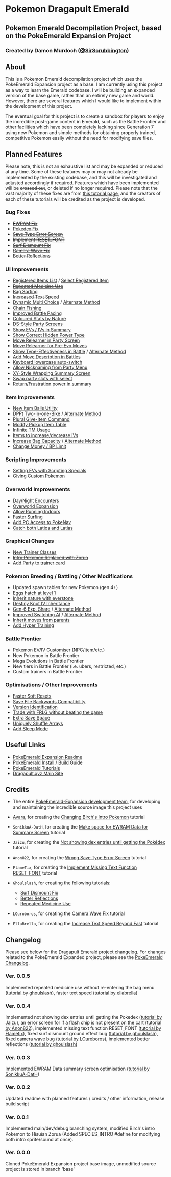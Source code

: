 # Pokemon Dragapult Emerald
## Pokemon Emerald Decompilation Project, based on the PokeEmerald Expansion Project
### Created by Damon Murdoch ([@SirScrubbington](https://twitter.com/SirScrubbington))

## About

This is a Pokemon Emerald decompilation project which uses
the PokeEmerald Expansion project as a base. I am currently
using this project as a way to learn the Emerald codebase. 
I will be building an expanded version of the base game, 
rather than an entirely new game and world. However, there
are several features which I would like to implement within
the development of this project. 

The eventual goal for this project is to create a sandbox for
players to enjoy the incredible post-game content in Emerald, 
such as the Battle Frontier and other facilities which have
been completely lacking since Generation 7 using new Pokemon
and simple methods for obtaining properly trained, competitive
Pokemon easily without the need for modifying save files.

## Planned Features

Please note, this is not an exhaustive list and may be expanded or 
reduced at any time. Some of these features may or may not already 
be implemented by the existing codebase, and this will be investigated 
and adjusted accordingly if required. Features which have been implemented 
will be ~~crossed out~~, or deleted if no longer required. Please note that
the vast majority of these fixes are from [this tutorial page](https://github.com/pret/pokeemerald/wiki/Tutorials), and the creators of each of these tutorials will
be credited as the project is developed.

### Bug Fixes

* ~~[EWRAM Fix](https://github.com/pret/pokeemerald/wiki/Make-space-for-EWRAM-Data-for-Summary-screen)~~
* ~~[Pokedex Fix](https://github.com/pret/pokeemerald/wiki/Not-showing-dex-entries-until-getting-the-Pok%C3%A9dex)~~
* ~~[Save Type Error Screen](https://www.pokecommunity.com/showpost.php?p=10449518)~~
* ~~[Implement RESET_FONT](https://github.com/pret/pokeemerald/wiki/Implement-Missing-Text-Function-RESET_FONT)~~
* ~~[Surf Dismount Fix](https://github.com/pret/pokeemerald/wiki/Surfing-Dismount-Ground-Effects)~~
* ~~[Camera Wave Fix](https://github.com/pret/pokeemerald/wiki/Keep-the-Camera-from-Making-Waves)~~
* ~~[Better Reflections](https://github.com/pret/pokeemerald/wiki/Reflections)~~

### UI Improvements

* [Registered Items List](https://www.pokecommunity.com/showpost.php?p=10380770) / [Select Registered Item](https://github.com/pret/pokeemerald/wiki/Holding-Select-Allows-For-A-Second-Register-Item)
* ~~[Repeated Medicine Use](https://github.com/pret/pokeemerald/wiki/Repeated-Field-Medicine-Use)~~
* [Bag Sorting](https://www.pokecommunity.com/showpost.php?p=10167488&postcount=84)
* ~~[Increased Text Speed](https://www.pokecommunity.com/showpost.php?p=10400198)~~
* [Dynamic Multi Choice](https://www.pokecommunity.com/showthread.php?t=489984) / [Alternate Method](https://www.pokecommunity.com/showpost.php?p=10158928)
* [Chain Fishing](https://github.com/pret/pokeemerald/wiki/Chain-Fishing)
* [Improved Battle Pacing](https://www.pokecommunity.com/showpost.php?p=10266925)
* [Coloured Stats by Nature](https://github.com/pret/pokeemerald/wiki/Colored-stats-by-nature-in-summary-screen)
* [DS-Style Party Screens](https://www.pokecommunity.com/showpost.php?p=10218092&postcount=173)
* [Show EVs / IVs in Summary](https://www.pokecommunity.com/showpost.php?p=10161688&postcount=77)
* [Show Correct Hidden Power Type](https://www.pokecommunity.com/showpost.php?p=10269149)
* [Move Relearner in Party Screen](https://www.pokecommunity.com/showpost.php?p=10470602)
* [Move Relearner for Pre-Evo Moves](https://github.com/pret/pokeemerald/wiki/Allow-Move-Relearner-to-Teach-Moves-that-Pre-Evolutions-Know)
* [Show Type-Effectiveness in Battle](https://www.pokecommunity.com/showpost.php?p=10167016&postcount=83) / [Alternate Method](https://github.com/pret/pokeemerald/wiki/Show-Type-Effectiveness-In-Battle-Using-Pre-Existing--Function-and-Disable-in-Option-Menu)
* [Add Move Description in Battles](https://github.com/pret/pokeemerald/wiki/Add-Description-Submenu)
* [Keyboard lowercase auto-switch](https://github.com/pret/pokeemerald/wiki/Automatically-make-the-keyboard-switch-to-lowercase-after-the-first-character/)
* [Allow Nicknaming from Party Menu](https://github.com/pret/pokeemerald/wiki/Nickname-your-Pok%C3%A9mon-from-the-party-menu)
* [XY-Style Wrapping Summary Screen](https://www.pokecommunity.com/showpost.php?p=10060875&postcount=27)
* [Swap party slots with select](https://www.pokecommunity.com/showpost.php?p=10420662)
* [Return/Frustration power in summary](https://www.pokecommunity.com/showpost.php?p=10575976&postcount=420)

### Item Improvements

* [New Item Balls Utility](https://github.com/pret/pokeemerald/wiki/Set-Up-Item-Balls-on-a-Map-Without-Needing-New-Scripts)
* [DPPt Two-in-one-Bike](https://www.pokecommunity.com/showpost.php?p=10161144&postcount=74) / [Alternate Method](https://www.pokecommunity.com/showpost.php?p=10217718&postcount=172)
* [Plural Give-Item Command](https://github.com/pret/pokeemerald/wiki/Plural-Giveitem)
* [Modify Pickup Item Table](https://www.pokecommunity.com/showpost.php?p=9987541&postcount=11)
* [Infinite TM Usage](https://github.com/pret/pokeemerald/wiki/Infinite-TM-usage)
* [Items to increase/decrease IVs](https://www.pokecommunity.com/showpost.php?p=10469674)
* [Increase Bag Capacity](https://www.pokecommunity.com/showpost.php?p=10523495) / [Alternate Method](https://github.com/pret/pokeemerald/wiki/Make-the-Bag-Able-to-Hold-120-Items-Instead-of-30)
* [Change Money / BP Limit](https://github.com/pret/pokeemerald/wiki/Increase-money-limit)

### Scripting Improvements

* [Setting EVs with Scripting Specials](https://www.pokecommunity.com/showpost.php?p=10162417&postcount=80)
* [Giving Custom Pokemon](https://www.pokecommunity.com/showpost.php?p=10203404)

### Overworld Improvements

* [Day/Night Encounters](https://www.pokecommunity.com/showpost.php?p=10450677)
* [Overworld Expansion](https://www.pokecommunity.com/showpost.php?p=10221532&postcount=176)
* [Allow Running Indoors](https://github.com/pret/pokeemerald/wiki/Allow-running-indoors)
* [Faster Surfing](https://www.pokecommunity.com/showpost.php?p=10137446&postcount=59)
* [Add PC Access to PokeNav](https://github.com/pret/pokeemerald/wiki/Add-PC-Access-in-PokeNav)
* [Catch both Latios and Latias](https://github.com/pret/pokeemerald/wiki/Allow-Both-Latios-and-Latias-Appear.)

### Graphical Changes

* [New Trainer Classes](https://github.com/pret/pokeemerald/wiki/Adding-a-New-Trainer-Class)
* ~~[Intro Pokemon Replaced with Zorua](https://www.pokecommunity.com/showpost.php?p=9967857&postcount=6)~~
* [Add Party to trainer card](https://www.pokecommunity.com/showpost.php?p=10566704&postcount=416)

### Pokemon Breeding / Battling / Other Modifications

* Updated spawn tables for new Pokemon (gen 4+)
* [Eggs hatch at level 1](https://www.pokecommunity.com/showpost.php?p=10154622)
* [Inherit nature with everstone](https://www.pokecommunity.com/showpost.php?p=10160374)
* [Destiny Knot IV Inheritance](https://www.pokecommunity.com/showpost.php?p=10161151)
* [Gen-6 Exp. Share](https://www.pokecommunity.com/showpost.php?p=10060538&postcount=26) / [Alternate Method](https://github.com/pret/pokeemerald/wiki/Gen-6-style-Exp.-Share---Alternative-Option)
* [Improved Switching AI](https://www.pokecommunity.com/showpost.php?p=10263816) / [Alternate Method](https://www.pokecommunity.com/showpost.php?p=10264391)
* [Inherit moves from parents](https://www.pokecommunity.com/showpost.php?p=10416415)
* [Add Hyper Training](https://www.pokecommunity.com/showpost.php?p=10597632&postcount=446)

### Battle Frontier

* Pokemon EV/IV Customiser (NPC/item/etc.)
* New Pokemon in Battle Frontier 
* Mega Evolutions in Battle Frontier
* New tiers in Battle Frontier (i.e. ubers, restricted, etc.)
* Custom trainers in Battle Frontier

### Optimisations / Other Improvements

* [Faster Soft Resets](https://www.pokecommunity.com/showpost.php?p=10414167)
* [Save File Backwards Compatibility](https://github.com/pret/pokeemerald/wiki/How-to-Support-Savefile-Backwards-Compatibility)
* [Version Identification](https://github.com/pret/pokeemerald/wiki/Adding-Support-for-Connectivity-with-Other-Hacks-Whilst-Maintaining-Connectivity-with-Vanilla)
* [Trade with FRLG without beating the game](https://github.com/pret/pokeemerald/wiki/Enable-trade-with-FRLG-without-beating-the-game)
* [Extra Save Space](https://github.com/pret/pokeemerald/wiki/Extra-save-space-with-two-lines-of-code)
* [Uniquely Shuffle Arrays](https://github.com/pret/pokeemerald/wiki/Uniquely-Shuffle-Array)
* [Add Sleep Mode](https://github.com/pret/pokeemerald/wiki/Add-Sleep-Mode)

## Useful Links 

* [PokeEmerald Expansion Readme](./EXPANSION.md)
* [PokeEmerald Install / Build Guide](./INSTALL.md)
* [PokeEmerald Tutorials](https://github.com/pret/pokeemerald/wiki/Tutorials)
* [Dragapult.xyz Main Site](https://www.dragapult.xyz)

## Credits

* The entire [PokeEmerald-Expansion development team](https://github.com/rh-hideout/pokeemerald-expansion/wiki/Credits/_edit), for developing and maintaining the incredible source image this project uses

* [Avara](https://www.pokecommunity.com/member.php?u=294199), for creating the [Changing Birch's Intro Pokemon](https://www.pokecommunity.com/showpost.php?p=9967857&postcount=6) tutorial

* `SonikkuA-DatH`, for creating the [Make space for EWRAM Data for Summary Screen](https://github.com/pret/pokeemerald/wiki/Make-space-for-EWRAM-Data-for-Summary-screen) tutorial

* `Jaizu`, for creating the [Not showing dex entries until getting the Pokédex](https://github.com/pret/pokeemerald/wiki/Not-showing-dex-entries-until-getting-the-Pok%C3%A9dex) tutorial

* `Anon822`, for creating the [Wrong Save Type Error Screen](https://www.pokecommunity.com/showpost.php?p=10449518) tutorial

* `FlameTix`, for creating the [Implement Missing Text Function RESET_FONT](https://github.com/pret/pokeemerald/wiki/Implement-Missing-Text-Function-RESET_FONT) tutorial

* `Ghoulslash`, for creating the following tutorials: 
  * [Surf Dismount Fix](https://github.com/pret/pokeemerald/wiki/Surfing-Dismount-Ground-Effects)
  * [Better Reflections](https://github.com/pret/pokeemerald/wiki/Reflections)
  * [Repeated Medicine Use](https://github.com/pret/pokeemerald/wiki/Repeated-Field-Medicine-Use)

* `LOuroboros`, for creating the [Camera Wave Fix](https://github.com/pret/pokeemerald/wiki/Keep-the-Camera-from-Making-Waves) tutorial

* `EllaBrella`, for creating the [Increase Text Speed Beyond Fast](https://www.pokecommunity.com/showpost.php?p=10400198) tutorial

## Changelog

Please see below for the Dragapult Emerald project changelog. For changes related to
the PokeEmerald Expanded project, please see the [PokeEmerald Changelog](./CHANGELOG.md).

### Ver. 0.0.5

Implemented repeated medicine use without re-entering the bag menu
([tutorial by ghoulslash](https://github.com/pret/pokeemerald/wiki/Repeated-Field-Medicine-Use)),
faster text speed ([tutorial by ellabrella](https://www.pokecommunity.com/showpost.php?p=10400198))

### Ver. 0.0.4

Implemented not showing dex entries until getting the Pokedex 
([tutorial by Jaizu](https://github.com/pret/pokeemerald/wiki/Not-showing-dex-entries-until-getting-the-Pok%C3%A9dex)),
an error screen for if a flash chip is not present on the cart 
([tutorial by Anon822](https://www.pokecommunity.com/showpost.php?p=10449518)), 
implemented missing text function RESET_FONT 
([tutorial by Flametix](https://github.com/pret/pokeemerald/wiki/Implement-Missing-Text-Function-RESET_FONT)),
fixed surf dismount ground effect bug
([tutorial by ghoulslash](https://github.com/pret/pokeemerald/wiki/Surfing-Dismount-Ground-Effects)), 
fixed camera wave bug 
([tutorial by LOuroboros](https://github.com/pret/pokeemerald/wiki/Keep-the-Camera-from-Making-Waves)), 
implemented better reflections
([tutorial by ghoulslash](https://github.com/pret/pokeemerald/wiki/Reflections))

### Ver. 0.0.3

Implemented EWRAM Data summary screen optimisation ([tutorial by SonikkuA-DatH](https://github.com/pret/pokeemerald/wiki/Make-space-for-EWRAM-Data-for-Summary-screen))

### Ver. 0.0.2

Updated readme with planned features / credits / other information, release build script

### Ver. 0.0.1

Implemented main/dev/debug branching system, modified Birch's intro Pokemon to Hisuian Zorua (Added SPECIES_INTRO #define for modifying both intro sprite/sound at once).

### Ver. 0.0.0
Cloned PokeEmerald Expansion project base image, unmodified source project is stored in branch 'base'
